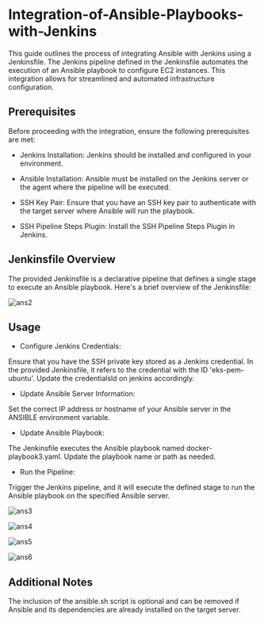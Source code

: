 # Integration-of-Ansible-Playbooks-with-Jenkins
This guide outlines the process of integrating Ansible with Jenkins using a Jenkinsfile. The Jenkins pipeline defined in the Jenkinsfile automates the execution of an Ansible playbook to configure EC2 instances. This integration allows for streamlined and automated infrastructure configuration.

## Prerequisites
Before proceeding with the integration, ensure the following prerequisites are met:

- Jenkins Installation: Jenkins should be installed and configured in your environment.

- Ansible Installation: Ansible must be installed on the Jenkins server or the agent where the pipeline will be executed.

- SSH Key Pair: Ensure that you have an SSH key pair to authenticate with the target server where Ansible will run the playbook.
  
- SSH Pipeline Steps Plugin: Install the SSH Pipeline Steps Plugin in Jenkins.

## Jenkinsfile Overview
The provided Jenkinsfile is a declarative pipeline that defines a single stage to execute an Ansible playbook. Here's a brief overview of the Jenkinsfile:

![ans2](https://github.com/busolagbadero/Integration-of-Ansible-Playbooks-with-Jenkins/assets/94229949/5d9118f6-11e5-4ef8-9d78-5bfc20268658)

## Usage
- Configure Jenkins Credentials:

Ensure that you have the SSH private key stored as a Jenkins credential. In the provided Jenkinsfile, it refers to the credential with the ID 'eks-pem-ubuntu'. Update the credentialsId on jenkins accordingly.

- Update Ansible Server Information:

Set the correct IP address or hostname of your Ansible server in the ANSIBLE environment variable.

- Update Ansible Playbook:

The Jenkinsfile executes the Ansible playbook named docker-playbook3.yaml. Update the playbook name or path as needed.

- Run the Pipeline:

Trigger the Jenkins pipeline, and it will execute the defined stage to run the Ansible playbook on the specified Ansible server.

![ans3](https://github.com/busolagbadero/Integration-of-Ansible-Playbooks-with-Jenkins/assets/94229949/78e6660f-e5d1-4642-9a5d-6803da1be05c)

![ans4](https://github.com/busolagbadero/Integration-of-Ansible-Playbooks-with-Jenkins/assets/94229949/6fd376d2-57e5-4ebd-bd0f-1045f16e7c6c)

![ans5](https://github.com/busolagbadero/Integration-of-Ansible-Playbooks-with-Jenkins/assets/94229949/abfeef07-d0f2-4be1-97ff-d585efcaed77)

![ans6](https://github.com/busolagbadero/Integration-of-Ansible-Playbooks-with-Jenkins/assets/94229949/3c511552-6196-48a1-8f99-ddec2566ad78)

## Additional Notes
The inclusion of the ansible.sh script is optional and can be removed if Ansible and its dependencies are already installed on the target server.


